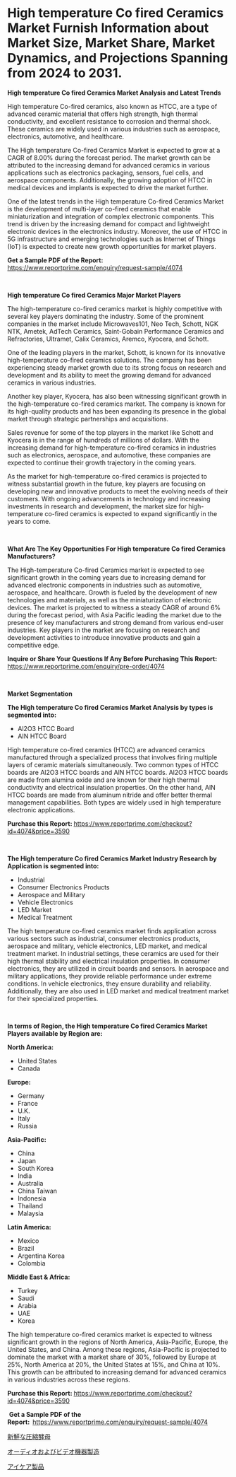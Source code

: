 <p><h1>High temperature Co fired Ceramics Market Furnish Information about Market Size, Market Share, Market Dynamics, and Projections Spanning from 2024 to 2031.</h1></p><p><strong>High temperature Co fired Ceramics Market Analysis and Latest Trends</strong></p>
<p><p>High temperature Co-fired ceramics, also known as HTCC, are a type of advanced ceramic material that offers high strength, high thermal conductivity, and excellent resistance to corrosion and thermal shock. These ceramics are widely used in various industries such as aerospace, electronics, automotive, and healthcare.</p><p>The High temperature Co-fired Ceramics Market is expected to grow at a CAGR of 8.00% during the forecast period. The market growth can be attributed to the increasing demand for advanced ceramics in various applications such as electronics packaging, sensors, fuel cells, and aerospace components. Additionally, the growing adoption of HTCC in medical devices and implants is expected to drive the market further.</p><p>One of the latest trends in the High temperature Co-fired Ceramics Market is the development of multi-layer co-fired ceramics that enable miniaturization and integration of complex electronic components. This trend is driven by the increasing demand for compact and lightweight electronic devices in the electronics industry. Moreover, the use of HTCC in 5G infrastructure and emerging technologies such as Internet of Things (IoT) is expected to create new growth opportunities for market players.</p></p>
<p><strong>Get a Sample PDF of the Report:&nbsp;</strong> <a href="https://www.reportprime.com/enquiry/request-sample/4074">https://www.reportprime.com/enquiry/request-sample/4074</a></p>
<p>&nbsp;</p>
<p><strong>High temperature Co fired Ceramics Major Market Players</strong></p>
<p><p>The high-temperature co-fired ceramics market is highly competitive with several key players dominating the industry. Some of the prominent companies in the market include Microwaves101, Neo Tech, Schott, NGK NTK, Ametek, AdTech Ceramics, Saint-Gobain Performance Ceramics and Refractories, Ultramet, Calix Ceramics, Aremco, Kyocera, and Schott.</p><p>One of the leading players in the market, Schott, is known for its innovative high-temperature co-fired ceramics solutions. The company has been experiencing steady market growth due to its strong focus on research and development and its ability to meet the growing demand for advanced ceramics in various industries.</p><p>Another key player, Kyocera, has also been witnessing significant growth in the high-temperature co-fired ceramics market. The company is known for its high-quality products and has been expanding its presence in the global market through strategic partnerships and acquisitions.</p><p>Sales revenue for some of the top players in the market like Schott and Kyocera is in the range of hundreds of millions of dollars. With the increasing demand for high-temperature co-fired ceramics in industries such as electronics, aerospace, and automotive, these companies are expected to continue their growth trajectory in the coming years.</p><p>As the market for high-temperature co-fired ceramics is projected to witness substantial growth in the future, key players are focusing on developing new and innovative products to meet the evolving needs of their customers. With ongoing advancements in technology and increasing investments in research and development, the market size for high-temperature co-fired ceramics is expected to expand significantly in the years to come.</p></p>
<p>&nbsp;</p>
<p><strong>What Are The Key Opportunities For High temperature Co fired Ceramics Manufacturers?</strong></p>
<p><p>The High-temperature Co-fired Ceramics market is expected to see significant growth in the coming years due to increasing demand for advanced electronic components in industries such as automotive, aerospace, and healthcare. Growth is fueled by the development of new technologies and materials, as well as the miniaturization of electronic devices. The market is projected to witness a steady CAGR of around 6% during the forecast period, with Asia Pacific leading the market due to the presence of key manufacturers and strong demand from various end-user industries. Key players in the market are focusing on research and development activities to introduce innovative products and gain a competitive edge.</p></p>
<p><strong>Inquire or Share Your Questions If Any Before Purchasing This Report:</strong> <a href="https://www.reportprime.com/enquiry/pre-order/4074">https://www.reportprime.com/enquiry/pre-order/4074</a></p>
<p>&nbsp;</p>
<p><strong>Market Segmentation</strong></p>
<p><strong>The High temperature Co fired Ceramics Market Analysis by types is segmented into:</strong></p>
<p><ul><li>Al2O3 HTCC Board</li><li>AIN HTCC Board</li></ul></p>
<p><p>High temperature co-fired ceramics (HTCC) are advanced ceramics manufactured through a specialized process that involves firing multiple layers of ceramic materials simultaneously. Two common types of HTCC boards are Al2O3 HTCC boards and AlN HTCC boards. Al2O3 HTCC boards are made from alumina oxide and are known for their high thermal conductivity and electrical insulation properties. On the other hand, AlN HTCC boards are made from aluminum nitride and offer better thermal management capabilities. Both types are widely used in high temperature electronic applications.</p></p>
<p><strong>Purchase this Report:&nbsp;</strong><a href="https://www.reportprime.com/checkout?id=4074&price=3590">https://www.reportprime.com/checkout?id=4074&price=3590</a></p>
<p>&nbsp;</p>
<p><strong>The High temperature Co fired Ceramics Market Industry Research by Application is segmented into:</strong></p>
<p><ul><li>Industrial</li><li>Consumer Electronics Products</li><li>Aerospace and Military</li><li>Vehicle Electronics</li><li>LED Market</li><li>Medical Treatment</li></ul></p>
<p><p>The high temperature co-fired ceramics market finds application across various sectors such as industrial, consumer electronics products, aerospace and military, vehicle electronics, LED market, and medical treatment market. In industrial settings, these ceramics are used for their high thermal stability and electrical insulation properties. In consumer electronics, they are utilized in circuit boards and sensors. In aerospace and military applications, they provide reliable performance under extreme conditions. In vehicle electronics, they ensure durability and reliability. Additionally, they are also used in LED market and medical treatment market for their specialized properties.</p></p>
<p>&nbsp;</p>
<p><strong>In terms of Region, the High temperature Co fired Ceramics Market Players available by Region are:</strong></p>
<p>
    <p> <strong> North America: </strong>
        <ul>
            <li>United States</li>
            <li>Canada</li>
        </ul>
        </p> 
    <p> <strong> Europe: </strong>
        <ul>
            <li>Germany</li>
            <li>France</li>
            <li>U.K.</li>
            <li>Italy</li>
            <li>Russia</li>
        </ul>
        </p> 
    <p> <strong> Asia-Pacific: </strong>
        <ul>
            <li>China</li>
            <li>Japan</li>
            <li>South Korea</li>
            <li>India</li>
            <li>Australia</li>
            <li>China Taiwan</li>
            <li>Indonesia</li>
            <li>Thailand</li>
            <li>Malaysia</li>
        </ul>
        </p> 
    <p> <strong> Latin America: </strong>
        <ul>
            <li>Mexico</li>
            <li>Brazil</li>
            <li>Argentina Korea</li>
            <li>Colombia</li>
        </ul>
        </p> 
    <p> <strong> Middle East & Africa: </strong>
        <ul>
            <li>Turkey</li>
            <li>Saudi</li>
            <li>Arabia</li>
            <li>UAE</li>
            <li>Korea</li>
        </ul>
    </p>
    </p>
<p><p>The high temperature co-fired ceramics market is expected to witness significant growth in the regions of North America, Asia-Pacific, Europe, the United States, and China. Among these regions, Asia-Pacific is projected to dominate the market with a market share of 30%, followed by Europe at 25%, North America at 20%, the United States at 15%, and China at 10%. This growth can be attributed to increasing demand for advanced ceramics in various industries across these regions.</p></p>
<p><strong>Purchase this Report: </strong><a href="https://www.reportprime.com/checkout?id=4074&price=3590">https://www.reportprime.com/checkout?id=4074&price=3590</a></p>
<p>&nbsp;<strong>Get a Sample PDF of the Report:&nbsp;&nbsp;</strong><a href="https://www.reportprime.com/enquiry/request-sample/4074">https://www.reportprime.com/enquiry/request-sample/4074</a></p>
<p><strong></strong></p>
<p><p><a href="https://medium.com/@skyleridges76856/%E6%96%B0%E9%AE%AE%E3%81%AA%E5%9C%A7%E7%B8%AE%E3%82%A4%E3%83%BC%E3%82%B9%E3%83%88%E5%B8%82%E5%A0%B4-%E3%82%BF%E3%82%A4%E3%83%97-%E3%82%A2%E3%83%97%E3%83%AA%E3%82%B1%E3%83%BC%E3%82%B7%E3%83%A7%E3%83%B3-%E5%9C%B0%E7%90%86%E3%81%AB%E3%82%88%E3%82%8B%E5%8C%85%E6%8B%AC%E7%9A%84%E8%A9%95%E4%BE%A1-3e224e860334">新鮮な圧縮酵母</a></p><p><a href="https://github.com/SantosDicki04/Market-Research-Report-List-1/blob/main/402989214947.md">オーディオおよびビデオ機器製造</a></p><p><a href="https://medium.com/@lauriank/%E7%9B%AE%E3%81%AE%E3%82%B1%E3%82%A2%E8%A3%BD%E5%93%81%E5%B8%82%E5%A0%B4-%E5%B8%82%E5%A0%B4%E3%82%B7%E3%82%A7%E3%82%A2-%E5%B8%82%E5%A0%B4%E3%83%88%E3%83%AC%E3%83%B3%E3%83%89-%E3%81%8A%E3%82%88%E3%81%B3%E5%B0%86%E6%9D%A5%E3%81%AE%E6%88%90%E9%95%B7%E3%82%92%E6%8E%A2%E3%82%8B-c79cc84f2849">アイケア製品</a></p></p>
